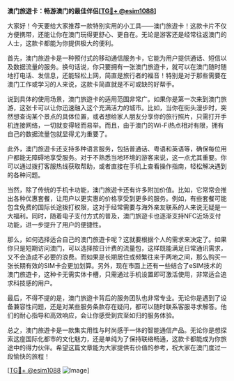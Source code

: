 **澳门旅遊卡：畅游澳门的最佳伴侣[[TG💪+ @esim1088](https://t.me/s/esim1088)]**

大家好！今天要给大家推荐一款特别实用的小工具——澳门旅遊卡！这款卡片不仅方便携带，还能让你在澳门玩得更舒心、更自在。无论是游客还是经常往返澳门的人士，这款卡都能为你提供极大的便利。

首先，澳门旅遊卡是一种预付式的移动通信服务卡，它能为用户提供通话、短信以及数据流量的服务。换句话说，你只要拥有一张澳门旅遊卡，就可以在澳门随时随地打电话、发信息，还能轻松上网，简直是旅行者的福音！特别是对于那些需要在澳门工作或学习的人来说，这款卡简直就是不可或缺的好帮手。

说到具体的使用场景，澳门旅遊卡的适用范围非常广。如果你是第一次来到澳门旅游，这张卡可以让你迅速融入这个充满活力的城市。比如，当你在街头漫步时，突然想查询某个景点的具体位置，或者想给家人朋友分享你的旅行照片，只需打开手机连接网络，一切就变得轻而易举。而且，由于澳门的Wi-Fi热点相对有限，拥有自己的数据流量包就显得尤为重要了。

此外，澳门旅遊卡还支持多种语言服务，包括普通话、粤语和英语等，确保每位用户都能无障碍地享受服务。对于不熟悉当地环境的游客来说，这一点尤其重要。你可以通过拨打客服热线获取帮助，或者直接在手机上查看操作指南，轻松解决遇到的各种问题。

当然，除了传统的手机卡功能，澳门旅遊卡还有许多附加价值。比如，它常常会推出各种优惠套餐，让用户以更实惠的价格享受到更多的服务。例如，有些套餐可能包含免费的国际长途拨打权限，这对于经常需要与海外亲友联系的人来说无疑是一大福利。同时，随着电子支付方式的普及，澳门旅遊卡也逐渐支持NFC近场支付功能，进一步提升了用户的便捷性。

那么，如何选择适合自己的澳门旅遊卡呢？这就要根据个人的需求来决定了。如果你只是短期访问澳门，可以选择按日计费的流量包，这样既能满足日常通讯需求，又不会造成不必要的浪费。而如果是长期居住或频繁往来于两地之间，那么购买一张长期有效的SIM卡会更加划算。另外，现在市面上还有一些结合了eSIM技术的澳门旅遊卡，这种卡无需实体卡槽，只需通过手机设置即可激活使用，非常适合追求科技感的用户。

最后，不得不提的是，澳门旅遊卡背后的服务团队也非常专业。无论你是遇到了设备兼容性问题，还是对某些服务条款存在疑问，都可以随时联系客服寻求解答。他们的耐心指导和高效响应，会让你感受到宾至如归的服务体验。

总之，澳门旅遊卡是一款集实用性与时尚感于一体的智能通信产品。无论你是想探索这座国际化都市的文化魅力，还是单纯为了保持联络畅通，这款卡都能成为你旅途中的得力伙伴。希望这篇文章能为大家提供有价值的参考，祝大家在澳门度过一段愉快的旅程！

[[TG💪+ @esim1088](https://t.me/s/esim1088) ![Image](https://i.postimg.cc/4NQfJmqS/Snipaste-2025-05-13-00-14-12.png)]
